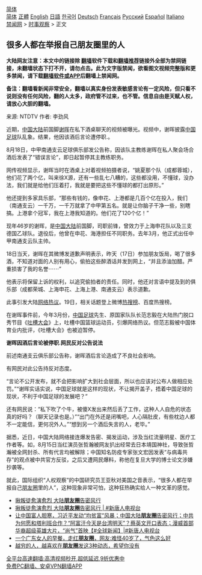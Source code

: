  <!-- 面包屑导航 --> <div class="breadcrumb"><!-- GTranslate: https://gtranslate.io/ -->  <div class="switcher notranslate">  <div class="selected">  <a href="#" onclick="return false;"> 简体</a>  </div>  <div class="option">  <a href="https://www.bannedbook.org" onclick="doGTranslate('zh-CN|zh-CN');jQuery('div.switcher div.selected a').html(jQuery(this).html());return false;" title="简体中文" class="nturl selected"> 简体</a>  <a href="https://www.bannedbook.org/zh-tw/" onclick="doGTranslate('zh-CN|zh-TW');jQuery('div.switcher div.selected a').html(jQuery(this).html());return false;" title="繁體中文" class="nturl"> 正體</a>  <a href="https://www.bannedbook.org/en/" onclick="doGTranslate('zh-CN|en');jQuery('div.switcher div.selected a').html(jQuery(this).html());return false;" title="English" class="nturl"> English</a>  <a href="https://www.bannedbook.org/ja/" onclick="doGTranslate('zh-CN|ja');jQuery('div.switcher div.selected a').html(jQuery(this).html());return false;" title="日本語" class="nturl"> 日語</a>  <a href="https://www.bannedbook.org/ko/" onclick="doGTranslate('zh-CN|ko');jQuery('div.switcher div.selected a').html(jQuery(this).html());return false;" title="한국어" class="nturl"> 한국어</a>  <a href="https://www.bannedbook.org/de/" onclick="doGTranslate('zh-CN|de');jQuery('div.switcher div.selected a').html(jQuery(this).html());return false;" title="Deutsch" class="nturl"> Deutsch</a>  <a href="https://www.bannedbook.org/fr/" onclick="doGTranslate('zh-CN|fr');jQuery('div.switcher div.selected a').html(jQuery(this).html());return false;" title="Français" class="nturl"> Français</a>  <a href="https://www.bannedbook.org/ru/" onclick="doGTranslate('zh-CN|ru');jQuery('div.switcher div.selected a').html(jQuery(this).html());return false;" title="Русский" class="nturl"> Русский</a>  <a href="https://www.bannedbook.org/es/" onclick="doGTranslate('zh-CN|es');jQuery('div.switcher div.selected a').html(jQuery(this).html());return false;" title="Español" class="nturl"> Español</a>  <a href="https://www.bannedbook.org/it/" onclick="doGTranslate('zh-CN|it');jQuery('div.switcher div.selected a').html(jQuery(this).html());return false;" title="Italiano" class="nturl"> Italiano</a>  </div>  </div>      <div class='breadcrumb-sub'><!-- Breadcrumb NavXT 6.3.0 --> <a href="https://www.bannedbook.org/" class="home">禁闻网</a> &gt; <a href="https://www.bannedbook.org/bnews/ssgc/" class="category">时事观察</a> &gt; 正文</div></div><h2>很多人都在举报自己朋友圈里的人</h2> <p class="notice"><b>大陆网友注意：本文中的链接除 <a href="https://github.com/bannedbook/fanqiang" >翻墙</a>软件下载和<a href="https://github.com/killgcd/justmysocks/blob/master/README.md">翻墙推荐</a>链接外全部为禁网链接，未翻墙状态下打不开，请勿点击。此为文字版禁闻，欲看图文视频完整版和更多禁闻，请下载<a href="https://github.com/bannedbook/fanqiang">翻墙软件或APP</a>后翻墙上禁闻网。</p><p>备注：翻墙看新闻非常安全，翻墙以真实身份发表敏感言论有一定风险，但只看不说则没有任何风险，翻的人太多，政府管不过来，也不管。信息自由是天赋人权，请放心大胆的翻墙。</b></p>  <div class="entry"> <p>来源:&nbsp;NTDTV                            作者:&nbsp;李劲风                           </p> <p></p> <p>近期，<span class='wp_keywordlink_affiliate'><a href="https://www.bannedbook.org/" title="中国" target="_blank">中国</a></span><span class='wp_keywordlink_affiliate'><a href="https://www.bannedbook.org/" title="大陆" target="_blank">大陆</a></span>前国脚<a href="https://www.bannedbook.org/bnews/tag/%E8%B0%A2%E6%99%96/" class="st_tag internal_tag" rel="tag" title="标签 谢晖 下的日志">谢晖</a>在私下酒桌聊天的视频被曝光。视频中，谢晖披露<a href="https://www.bannedbook.org/bnews/tag/%E4%B8%AD%E5%9B%BD/" class="st_tag internal_tag" rel="tag" title="标签 中国 下的日志">中国</a><a href="https://www.bannedbook.org/bnews/tag/%e8%b6%b3%e7%90%83/" class="st_tag internal_tag" rel="tag" title="标签 足球 下的日志">足球</a>队乱象。结果，他因该酒后言论遭停职.。</p> <p>8月18日，中甲南通支云足球俱乐部发公告称，因该队主教练谢晖在私人聚会场合酒后发表了“错误言论”，即日起暂停其主教练职务。</p> <p>网传视频显示，谢晖当时在酒桌上对着视频拍摄者说，“姚夏那个队（成都蓉城），他们花了两个亿，叫来徐X源，还有一些乱七八糟的，这些都没用，不懂球，没办法，我们就是给他们压着打，我就是要把这些不懂球的都打出原形。”</p>  <p>他还提到多家具乐部，“那些有钱的，像申花、上港都是几百个亿在投入，我们（南通支云）一千万，一千万就拿了中甲第五名。就是让你脑子干净一些，别瞎搞。上港拿个冠军，我在上港我知道的。他们花了120个亿！”</p> <p>现年46岁的谢晖，是<a href="https://www.bannedbook.org/bnews/tag/%e4%b8%ad%e5%9b%bd%e5%a4%a7%e9%99%86/" class="st_tag internal_tag" rel="tag" title="标签 中国大陆 下的日志">中国大陆</a>前国脚，司职前锋，曾效力于上海申花队以及三支德国乙球队。退役后，他曾在申花、海港担任不同职务。去年3月，他正式出任中甲南通支云队主帅。</p> <p>18日当天，谢晖在其微博发道歉声明表示，昨天（17日）参加朋友饭局，喝了很多酒，不知道对面的人别有用心，偷拍这些醉酒话并发到网上，“并且添油加醋。严重损害了我的名誉⋯⋯”</p> <p>他表示将保留上诉的权利，以追究偷拍者的责任。同时，他还对言语中提及到的俱乐部（成都荣城、上海申花、上海上港、南通支云）表示道歉。</p> <p>此事引发大陆<a href="https://www.bannedbook.org/bnews/tag/%E7%BD%91%E7%BB%9C%E7%83%AD%E8%AE%AE/" class="st_tag internal_tag" rel="tag" title="标签 网络热议 下的日志">网络热议</a>。19日，相关话题登上微博<a href="https://www.bannedbook.org/bnews/tag/%E7%83%AD%E6%90%9C%E6%A6%9C/" class="st_tag internal_tag" rel="tag" title="标签 热搜榜 下的日志">热搜榜</a>、百度热搜榜。</p>  <p>在谢晖事件前，今年3月份，<a href="https://www.bannedbook.org/bnews/tag/%E4%B8%AD%E5%9B%BD%E8%B6%B3%E7%90%83/" class="st_tag internal_tag" rel="tag" title="标签 中国足球 下的日志">中国足球</a>先生、原国家队队长范志毅在大陆热门脱口秀节目《<a href="https://www.bannedbook.org/bnews/tag/%E5%90%90%E6%A7%BD%E5%A4%A7%E4%BC%9A/" class="st_tag internal_tag" rel="tag" title="标签 吐槽大会 下的日志">吐槽大会</a>》上，吐槽中国篮球运动员，引爆网络热议。但范志毅被中国体育业内批评，《吐槽大会》也被迫暂停。</p> <p><strong>谢晖因酒后言论被停职.网民反对公告说法</strong></p> <p>前述南通支云俱乐部公告称，谢晖酒后言论造成了不良社会影响。</p> <p>有网民对此公告持反对态度。</p> <p>“言论不公开发布，就不会把影响扩大到社会层面，所以也应该对公布人做相应处罚。”“谢晖实话实说，中国足球就是这样的现状，不让揭开盖子，捂着中国足球的现状，不利于中国足球的发展吧？”</p>  <p>还有网民说：“私下吹了个牛，被傻X发出来然后丢了工作，这种人人自危的状态真的好吗？（聊天记录也是。）”“出门在外还是闭嘴吧，人心隔肚皮，有些枕边人都不一定能信，更何况外人。”“想到另一个酒后失言的人，老毕。”</p> <p>据悉，近日，中国大陆网络接连爆发告密、揭发运动，涉及当红流量明星、医疗工作者等。如，8月15日当红演员张哲瀚被网友扒出经常去日本靖国神社，导致张哲瀚被全网封杀、所有代言均被解除；中国知名防疫专家张文宏因发表“与病毒共存”的观点被中共官方反驳，之后又遭网民爆料，称他在复旦大学的博士论文涉嫌抄袭等。</p> <p>就此，国际组织“人权观察”的中国研究员王亚秋对美国之音表示，“很多人都在举报自己<a href="https://www.bannedbook.org/bnews/tag/%e6%9c%8b%e5%8f%8b%e5%9c%88/" class="st_tag internal_tag" rel="tag" title="标签 朋友圈 下的日志">朋友圈</a>里的人”，这种现象非常可怕，这种狂热确实给人一种文革的感觉。</p> <ul class='op-related-articles' title='相关阅读'> <li><a href='https://www.bannedbook.org/bnews/bannedvideo/20210819/1609206.html' target='_blank'>揪叛徒愈演愈烈 大陆<b>朋友圈</b>告密风行</a></li> <li><a href='https://www.bannedbook.org/bnews/bannedvideo/20210819/1608913.html' target='_blank'>揪叛徒愈演愈烈 大陆<b>朋友圈</b>告密风行 | #新唐人电视台</a></li> <li><a href='https://www.bannedbook.org/bnews/bannedvideo/20210819/1608867.html' target='_blank'>让中国富人胆寒，习近平发动“均贫富”风暴；中国大陆<b>朋友圈</b>告密风行；中共为何愿和塔利班合作？“阿富汗今天是台湾明天”？蔡英文开口表态；漫威首部华裔超级英雄大片，“尚气”首映【#全球新闻】|#新唐人电视台</a></li> <li><a href='https://www.bannedbook.org/bnews/health/20210816/1606989.html' target='_blank'>一个广东女人的早餐，走红<b>朋友圈</b>，网友:难怪40岁了，气色这么好</a></li> <li><a href='https://www.bannedbook.org/bnews/lifebaike/20210810/1603726.html' target='_blank'>越穷的人，越喜欢在<b>朋友圈</b>发这3种动态，希望你没有</a></li> </ul> <p class="texttj"> <a href="https://github.com/bannedbook/fanqiang/wiki/V2ray%E6%9C%BA%E5%9C%BA" target="_blank">全平台高速翻墙:高清视频秒开,超低延迟,9折优惠中</a><br/> <a href="https://github.com/bannedbook/fanqiang/wiki/%E7%A6%81%E9%97%BB%E7%BD%91%E5%AE%89%E5%8D%93%E7%BF%BB%E5%A2%99%E6%96%B0%E9%97%BBAPP" target="_blank">免费PC翻墙、安卓VPN翻墙APP</a></p><p> </p> <a name='sharetosocial'></a>  <div style="margin-bottom:5px;padding-bottom:5px;clear:both"> <div id="archive-pix-1" class="banner-ads"> <!-- AuctionX Display platform tag START --> <div id="26318x728x90x621x_ADSLOT2" clicktrack="%%CLICK_URL_ESC%%"></div> <!-- AuctionX Display platform tag END --> </div> <div id="archive-pix-2" class="banner-ads"> <!-- AuctionX Display platform tag START --> <div id="26315x300x250x621x_ADSLOT2" clicktrack="%%CLICK_URL_ESC%%"></div> <!-- AuctionX Display platform tag END --> </div> </div>  <div id="archive-pix-1" class="banner-ads"> <!-- AuctionX Display platform tag START --> <div id="26318x728x90x621x_ADSLOT3" clicktrack="%%CLICK_URL_ESC%%"></div> <!-- AuctionX Display platform tag END --> </div> </div><!--END ENTRY--> 